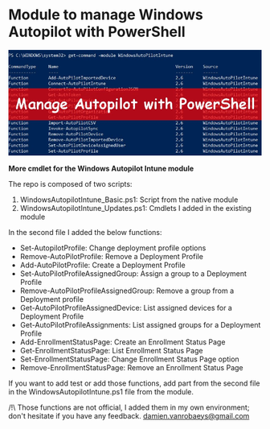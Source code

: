# Module to manage Windows Autopilot with PowerShell
![alt text](https://github.com/damienvanrobaeys/WindowsAutopilotIntune_Module_Updates/blob/master/manage_autopilot_preview.jpg)

**More cmdlet for the Windows Autopilot Intune module**

The repo is composed of two scripts:
1. WindowsAutopilotIntune_Basic.ps1: Script from the native module
2. WindowsAutopilotIntune_Updates.ps1: Cmdlets I added in the existing module

In the second file I added the below functions:
* Set-AutopilotProfile: Change deployment profile options
* Remove-AutoPilotProfile: Remove a Deployment Profile
* Add-AutoPilotProfile: Create a Deployment Profile
* Set-AutoPilotProfileAssignedGroup: Assign a group to a Deployment Profile 
* Remove-AutoPilotProfileAssignedGroup: Remove a group from a Deployment profile
* Get-AutoPilotProfileAssignedDevice: List assigned devices for a Deployment Profile
* Get-AutoPilotProfileAssignments: List assigned groups for a Deployment Profile
* Add-EnrollmentStatusPage: Create an Enrollment Status Page
* Get-EnrollmentStatusPage: List Enrollment Status Page
* Set-EnrollmentStatusPage: Change Enrollment Status Page option
* Remove-EnrollmentStatusPage: Remove an Enrollment Status Page

If you want to add test or add those functions, add part from the second file in the WindowsAutopilotIntune.ps1 file from the module.

/!\ Those functions are not official, I added them in my own environment; don't hesitate if you have any feedback.
damien.vanrobaeys@gmail.com

